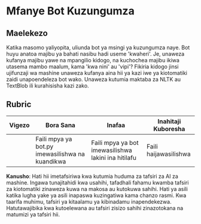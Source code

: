 # Mfanye Bot Kuzungumza

## Maelekezo

Katika masomo yaliyopita, uliunda bot ya msingi ya kuzungumza naye. Bot huyu anatoa majibu ya bahati nasibu hadi useme 'kwaheri'. Je, unaweza kufanya majibu yawe na mpangilio kidogo, na kuchochea majibu ikiwa utasema mambo maalum, kama 'kwa nini' au 'vipi'? Fikiria kidogo jinsi ujifunzaji wa mashine unaweza kufanya aina hii ya kazi iwe ya kiotomatiki zaidi unapoendeleza bot wako. Unaweza kutumia maktaba za NLTK au TextBlob ili kurahisisha kazi zako.

## Rubric

| Vigezo  | Bora Sana                                    | Inafaa                                           | Inahitaji Kuboresha     |
| ------- | -------------------------------------------- | ------------------------------------------------ | ----------------------- |
|         | Faili mpya ya bot.py imewasilishwa na kuandikwa | Faili mpya ya bot imewasilishwa lakini ina hitilafu | Faili haijawasilishwa   |

**Kanusho**: 
Hati hii imetafsiriwa kwa kutumia huduma za tafsiri za AI za mashine. Ingawa tunajitahidi kwa usahihi, tafadhali fahamu kwamba tafsiri za kiotomatiki zinaweza kuwa na makosa au kutokuwa sahihi. Hati ya asili katika lugha yake ya asili inapaswa kuzingatiwa kama chanzo rasmi. Kwa taarifa muhimu, tafsiri ya kitaalamu ya kibinadamu inapendekezwa. Hatutawajibika kwa kutoelewana au tafsiri zisizo sahihi zinazotokana na matumizi ya tafsiri hii.